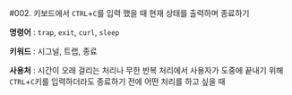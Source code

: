 #002. 키보드에서 `CTRL`+`C`를 입력 했을 때 현재 상태를 출력하며 종료하기

**명령어** : `trap`, `exit`, `curl`, `sleep`

**키워드** : 시그널, 트랩, 종료

**사용처** : 시간이 오래 걸리는 처리나 무한 반복 처리에서 사용자가 도중에 끝내기 위해 `CTRL`+`C`키를 입력하더라도 종료하기 전에 어떤 처리를 하고 싶을 때



